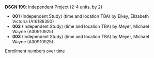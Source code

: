 **DSGN 199**: Independent Project (2–4 units, by 2)

- **001** (Independent Study) (time and location TBA) by Eikey, Elizabeth Victoria (A16188390)
- **002** (Independent Study) (time and location TBA) by Meyer, Michael Wayne (A00910925)
- **003** (Independent Study) (time and location TBA) by Meyer, Michael Wayne (A00910925)

[Enrollment numbers over time](./DSGN199.tsv)
